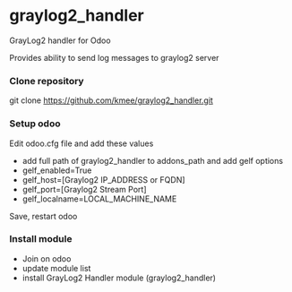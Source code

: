 # graylog2_handler
GrayLog2 handler for Odoo

Provides ability to send log messages to graylog2 server

### Clone repository
git clone https://github.com/kmee/graylog2_handler.git

### Setup odoo
Edit odoo.cfg file and add these values
* add full path of graylog2_handler to addons_path
and add gelf options
* gelf_enabled=True
* gelf_host=[Graylog2 IP_ADDRESS or FQDN]
* gelf_port=[Graylog2 Stream Port]
* gelf_localname=LOCAL_MACHINE_NAME

Save, restart odoo
### Install module
* Join on odoo
* update module list
* install GrayLog2 Handler module (graylog2_handler)
